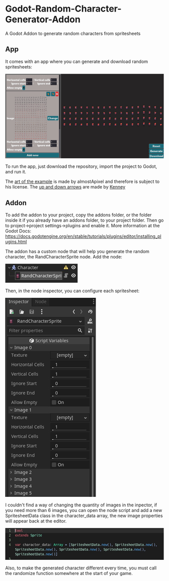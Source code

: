 # Godot-Random-Character-Generator-Addon
A Godot Addon to generate random characters from spritesheets

## App
It comes with an app where you can generate and download random spritesheets:

![app](/screenshots/app.jpg)

To run the app, just download the repository, import the project to Godot, and run it.

The [art of the example](https://almostapixel.itch.io/small-burg-village-pack) is made by almostApixel and therefore is subject to his license. The [up and down arrows](https://www.kenney.nl/assets/input-prompts-pixel-16) are made by [Kenney](https://www.kenney.nl)

## Addon
To add the addon to your project, copy the addons folder, or the folder inside it if you already have an addons folder, to your project folder. Then go to project->project settings->plugins and enable it. More information at the Godot Docs: https://docs.godotengine.org/en/stable/tutorials/plugins/editor/installing_plugins.html

The addon has a custom node that will help you generate the random character, the RandCharacterSprite node. Add the node:

![add the node](/screenshots/add_node.jpg)

Then, in the node inspector, you can configure each spritesheet:

![node properties](/screenshots/node_properties.jpg)

I couldn't find a way of changing the quantity of images in the inpector, if you need more than 6 images, you can open the node script and add a new SpritesheetData class in the character_data array, the new image properties will appear back at the editor.

![increase images](/screenshots/increase_images.jpg)

Also, to make the generated character different every time, you must call the randomize function somewhere at the start of your game.
